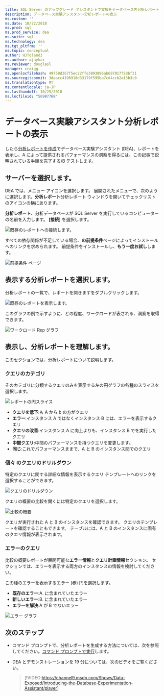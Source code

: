 ```yaml
---
title: SQL Server のアップグレード アシスタントで実験をデータベース内分析レポートの表示
description: データベース実験アシスタント分析レポートの表示
ms.custom: ''
ms.date: 10/22/2018
ms.prod: sql
ms.prod_service: dea
ms.suite: sql
ms.technology: dea
ms.tgt_pltfrm: ''
ms.topic: conceptual
author: HJToland3
ms.author: ajaykar
ms.reviewer: douglasl
manager: craigg
ms.openlocfilehash: 49758d367f5ec22ffe3893896ab607917f28bf31
ms.sourcegitcommit: 3daacc4198918d33179f595ba7cd4ccb2a13b3c0
ms.translationtype: MT
ms.contentlocale: ja-JP
ms.lasthandoff: 10/25/2018
ms.locfileid: "56987768"
---
```

# <a name="view-analysis-reports-in-database-experimentation-assistant"></a>データベース実験アシスタント分析レポートの表示

したら[分析レポートを作成](database-experimentation-assistant-create-report.md)でデータベース実験アシスタント (DEA)、レポートを表示し、A によって提供されるパフォーマンスの洞察を得るには、この記事で説明されている手順を完了する/B テストします。

## <a name="select-a-server"></a>サーバーを選択します。

DEA では、メニュー アイコンを選択します。 展開されたメニューで、次のように選択します。**分析レポート**分析レポート ウィンドウを開いてチェックリストのアイコンの横にあります。

**分析レポート**、分析データベースが SQL Server を実行しているコンピューターの名前を入力します。 **[接続]** を選択します。 

![既存のレポートへの接続します。](./media/database-experimentation-assistant-view-report/dea-view-report-connect.png)

すべての依存関係が不足している場合、**の前提条件**ページによってインストールへのリンクを求められます。 前提条件をインストールし、**もう一度お試し**します。

![前提条件 ページ](./media/database-experimentation-assistant-view-report/dea-view-report-prereq.png)

## <a name="select-an-analysis-report-to-view"></a>表示する分析レポートを選択します。

分析レポートの一覧で、レポートを開きますをダブルクリックします。

![既存のレポートを表示します。](./media/database-experimentation-assistant-view-report/dea-view-report-view-existing.png)

このグラフの例で示すように、どの程度、ワークロードが表される、洞察を取得できます。

![ワークロード Rep グラフ](./media/database-experimentation-assistant-view-report/dea-view-report-workload-compare.png)

## <a name="view-and-understand-the-analysis-report"></a>表示し、分析レポートを理解します。

このセクションでは、分析レポートについて説明します。

### <a name="query-categories"></a>クエリのカテゴリ

そのカテゴリに分類するクエリのみを表示する左の円グラフの各種のスライスを選択します。

![レポートの円スライス](./media/database-experimentation-assistant-view-report/dea-view-report-pie-slices.png)

- **クエリを低下**:も A から b の方がクエリ  
- **エラー**:インスタンス A ではなくインスタンス B には、エラーを表示するクエリ  
- **クエリの改善**:インスタンス A に向上よりも、インスタンス B でを実行したクエリ  
- **中間クエリ**:中間のパフォーマンスを持つクエリを変更します。  
- **同じ**:これでパフォーマンスままで、A と B のインスタンス間でのクエリ

### <a name="individual-query-drill-down"></a>個々 のクエリのドリルダウン

特定のクエリに関する詳細な情報を表示するクエリ テンプレートへのリンクを選択することができます。

![クエリのドリルダウン](./media/database-experimentation-assistant-view-report/dea-view-report-drilldown.png)

クエリの概要の比較を開くには特定のクエリを選択します。

![比較の概要](./media/database-experimentation-assistant-view-report/dea-view-report-comparison-summary.png)

クエリが実行された A と B のインスタンスを確認できます。 クエリのテンプレートを確認することもできます。 テーブルには、A と B のインスタンスに固有のクエリ情報が表示されます。

### <a name="error-queries"></a>エラーのクエリ

比較の概要レポートが展開可能な**エラー情報**と**クエリ計画情報**セクション。 セクションでは、エラーを表示する両方のインスタンスの情報を検討してください。

この種のエラーを表示するエラー (赤) 円を選択します。
- **既存のエラー**:A. に含まれていたエラー
- **新しいエラー**:B. に含まれていたエラー
- **エラーを解決**:A が B でないエラー

![エラー グラフ](./media/database-experimentation-assistant-view-report/dea-view-report-error-charts.png)

## <a name="next-steps"></a>次のステップ

- コマンド プロンプトで、分析レポートを生成する方法については、次を参照してください。[コマンド プロンプトで実行](database-experimentation-assistant-run-command-prompt.md)します。

- DEA とデモンストレーションを 19 分については、次のビデオをご覧ください。

  > [!VIDEO https://channel9.msdn.com/Shows/Data-Exposed/Introducing-the-Database-Experimentation-Assistant/player]
